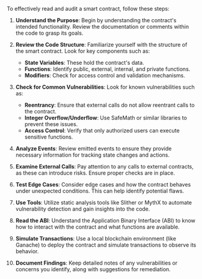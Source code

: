 To effectively read and audit a smart contract, follow these steps:

1. **Understand the Purpose**: Begin by understanding the contract's intended functionality. Review the documentation or comments within the code to grasp its goals.
2. **Review the Code Structure**: Familiarize yourself with the structure of the smart contract. Look for key components such as:
    
    - **State Variables**: These hold the contract's data.
    - **Functions**: Identify public, external, internal, and private functions.
    - **Modifiers**: Check for access control and validation mechanisms.
3. **Check for Common Vulnerabilities**: Look for known vulnerabilities such as:
    
    - **Reentrancy**: Ensure that external calls do not allow reentrant calls to the contract.
    - **Integer Overflow/Underflow**: Use SafeMath or similar libraries to prevent these issues.
    - **Access Control**: Verify that only authorized users can execute sensitive functions.
4. **Analyze Events**: Review emitted events to ensure they provide necessary information for tracking state changes and actions.
    
5. **Examine External Calls**: Pay attention to any calls to external contracts, as these can introduce risks. Ensure proper checks are in place.
    
6. **Test Edge Cases**: Consider edge cases and how the contract behaves under unexpected conditions. This can help identify potential flaws.
    
7. **Use Tools**: Utilize static analysis tools like Slither or MythX to automate vulnerability detection and gain insights into the code.
    
8. **Read the ABI**: Understand the Application Binary Interface (ABI) to know how to interact with the contract and what functions are available.
    
9. **Simulate Transactions**: Use a local blockchain environment (like Ganache) to deploy the contract and simulate transactions to observe its behavior.
    
10. **Document Findings**: Keep detailed notes of any vulnerabilities or concerns you identify, along with suggestions for remediation.
